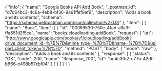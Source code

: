 {
  "info": {
    "name": "Google Books API Add Book",
    "_postman_id": "d7d64bc3-4c6a-4eb8-bf36-9a61ffef9ef9",
    "description": "Adds a book and its contents",
    "schema": "https://schema.getpostman.com/json/collection/v2.0.0/"
  },
  "item": [
    {
      "name": "Book",
      "item": [
        {
          "id": "00099530-750e-4fad-a9a3-ffa551d2f5ca",
          "name": "books.cloudloading.addBook",
          "request": {
            "url": "http://www.googleapis.com/books/v1/cloudloading/addBook?drive_document_id=%7B%7D&mime_type=%7B%7D&name=%7B%7D&upload_client_token=%7B%7D",
            "method": "POST",
            "body": {
              "mode": "raw"
            },
            "description": "Adds a book and its contents"
          },
          "response": [
            {
              "status": "OK",
              "code": 200,
              "name": "Response_200",
              "id": "bc4c3fb2-c77b-42df-b666-c498b57ebf04"
            }
          ]
        }
      ]
    }
  ]
}